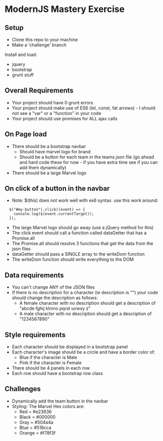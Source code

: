 # ModernJS Mastery Exercise
## Setup

* Clone this repo to your machine
* Make a 'challenge' branch


Install and load:
* jquery
* bootstrap
* grunt stuff

## Overall Requirements
* Your project should have 0 grunt errors
* Your project should make use of ES6 (let, const, fat arrows) - I should not see a "var" or a "function" in your code
* Your project should use promises for ALL ajax calls

## On Page load
* There should be a bootstrap navbar
	* Should have marvel logo for brand
	* Should be a button for each team in the teams.json file (go ahead and hard code these for now - if you have extra time see if you can add them dynamically)
* There should be a large Marvel logo

## On click of a button in the navbar
* Note: $(this) does not work well with es6 syntax. use this work around:
```
  $("#my-button").click((event) => {
    console.log($(event.currentTarget));
  });
```
* The large Marvel logo should go away (use a jQuery method for this)
* The click event should call a function called dataGetter that has a Promise.all
* The Promise.all should resolve 3 functions that get the data from the json files
* dataGetter should pass a SINGLE array to the writeDom function
* The writeDom function should write everything to the DOM

## Data requirements
* You can't change ANY of the JSON files
* If there is no description for a character (ie description is "") your code should change the description as follows:
	* A female character with no description should get a description of "abcde fghij klmno pqrst uvwxy z"
	* A male character with no description should get a description of "1234567890"

## Style requirements
* Each character should be displayed in a bootstrap panel
* Each character's image should be a circle and have a border color of:
	* Blue if the character is Male
	* Pink if the character is Female
* There should be 4 panels in each row
* Each row should have a bootstrap row class


## Challenges
* Dynamically add the team button in the navbar
* Styling:  The Marvel Hex colors are:
	* Red = #e23636	
	* Black = #000000	
	* Gray = #504a4a	
	* Blue = #518cca	
	* Orange = #f78f3f

